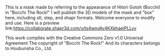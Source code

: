 This is a mask made by referring to the appearance of Hitori Gotoh (Bocchi) in "Bocchi The Rock!"
I will publish the 3D models of the mask and "box" here, including stl, step, and shapr formats. 
Welcome everyone to modify and use.
Here is a preview link:https://collaborate.shapr3d.com/v/ts4wnvAv4KXkhaeIPLLyv

This work complies with the Creative Commons Zero v1.0 Universal Agreement
The copyright of "Bocchi The Rock!" And its characters belongs to Houbunsha Co., Ltd.
